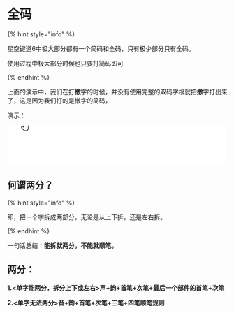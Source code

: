 # 全码

{% hint style="info" %}

星空键道6中极大部分都有一个简码和全码，只有极少部分只有全码。

使用过程中极大部分时候也只要打简码即可

{% endhint %}

上面的演示中，我们在打**撤**字的时候，并没有使用完整的双码字根就把**撤**字打出来了，这是因为我们打的是撤字的简码，



演示：

![](../.gitbook/assets/Example03.gif)

## 何谓两分？

{% hint style="info" %}

即，把一个字拆成两部分，无论是从上下拆，还是左右拆。

{% endhint %}

一句话总结：**能拆就两分，不能就顺笔。**

## 两分：

**1.<单字能两分，拆分上下或左右>声+韵+首笔+次笔+最后一个部件的首笔+次笔**

**2.<单字无法两分>音+韵+首笔+次笔+三笔+四笔顺笔规则**

#### 

